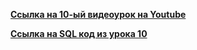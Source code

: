[**Ссылка на 10-ый видеоурок на Youtube**](https://youtu.be/ZSqq4KH19OU)



[**Ссылка на SQL код из урока 10**](https://raw.githubusercontent.com/Data-Learn/SQL-for-beginners/main/SQL-101%20Modules/Module%201/Lesson%2010/SQL%20%D1%84%D0%B0%D0%B9%D0%BB%D1%8B/SQL%20%D0%BA%D0%BE%D0%B4%20%D0%B8%D0%B7%20%D1%83%D1%80%D0%BE%D0%BA%D0%B0%2010.sql)
